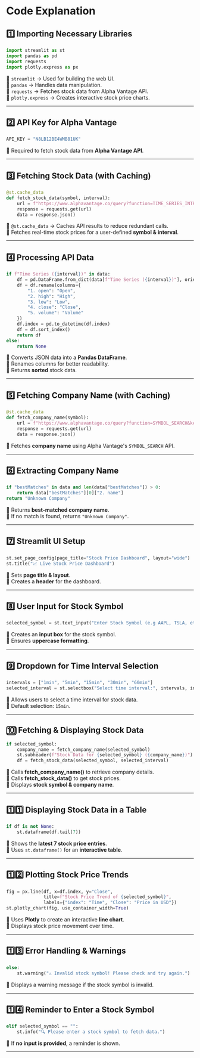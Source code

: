 # Code Explanation

## **1️⃣ Importing Necessary Libraries**
```python
import streamlit as st
import pandas as pd
import requests
import plotly.express as px
```
🔹 `streamlit` → Used for building the web UI.  
🔹 `pandas` → Handles data manipulation.  
🔹 `requests` → Fetches stock data from Alpha Vantage API.  
🔹 `plotly.express` → Creates interactive stock price charts.  

---

## **2️⃣ API Key for Alpha Vantage**
```python
API_KEY = "N8LB12BE4WMB81UK"
```
🔹 Required to fetch stock data from **Alpha Vantage API**.  

---

## **3️⃣ Fetching Stock Data (with Caching)**
```python
@st.cache_data
def fetch_stock_data(symbol, interval):
    url = f"https://www.alphavantage.co/query?function=TIME_SERIES_INTRADAY&symbol={symbol}&interval={interval}&apikey={API_KEY}&outputsize=compact"
    response = requests.get(url)
    data = response.json()
```
🔹 `@st.cache_data` → Caches API results to reduce redundant calls.  
🔹 Fetches real-time stock prices for a user-defined **symbol & interval**.  

---

## **4️⃣ Processing API Data**
```python
if f"Time Series ({interval})" in data:
    df = pd.DataFrame.from_dict(data[f"Time Series ({interval})"], orient="index")
    df = df.rename(columns={
        "1. open": "Open",
        "2. high": "High",
        "3. low": "Low",
        "4. close": "Close",
        "5. volume": "Volume"
    })
    df.index = pd.to_datetime(df.index)
    df = df.sort_index()
    return df
else:
    return None
```
🔹 Converts JSON data into a **Pandas DataFrame**.  
🔹 Renames columns for better readability.  
🔹 Returns **sorted** stock data.  

---

## **5️⃣ Fetching Company Name (with Caching)**
```python
@st.cache_data
def fetch_company_name(symbol):
    url = f"https://www.alphavantage.co/query?function=SYMBOL_SEARCH&keywords={symbol}&apikey={API_KEY}"
    response = requests.get(url)
    data = response.json()
```
🔹 Fetches **company name** using Alpha Vantage's `SYMBOL_SEARCH` API.  

---

## **6️⃣ Extracting Company Name**
```python
if "bestMatches" in data and len(data["bestMatches"]) > 0:
    return data["bestMatches"][0]["2. name"]
return "Unknown Company"
```
🔹 Returns **best-matched company name**.  
🔹 If no match is found, returns `"Unknown Company"`.  

---

## **7️⃣ Streamlit UI Setup**
```python
st.set_page_config(page_title="Stock Price Dashboard", layout="wide")
st.title("📈 Live Stock Price Dashboard")
```
🔹 Sets **page title & layout**.  
🔹 Creates a **header** for the dashboard.  

---

## **8️⃣ User Input for Stock Symbol**
```python
selected_symbol = st.text_input("Enter Stock Symbol (e.g AAPL, TSLA, etc):").strip().upper()
```
🔹 Creates an **input box** for the stock symbol.  
🔹 Ensures **uppercase formatting**.  

---

## **9️⃣ Dropdown for Time Interval Selection**
```python
intervals = ["1min", "5min", "15min", "30min", "60min"]
selected_interval = st.selectbox("Select time interval:", intervals, index=2)
```
🔹 Allows users to select a time interval for stock data.  
🔹 Default selection: `15min`.  

---

## **🔟 Fetching & Displaying Stock Data**
```python
if selected_symbol:
    company_name = fetch_company_name(selected_symbol)
    st.subheader(f"Stock Data for {selected_symbol} ({company_name})")
    df = fetch_stock_data(selected_symbol, selected_interval)
```
🔹 Calls **fetch_company_name()** to retrieve company details.  
🔹 Calls **fetch_stock_data()** to get stock prices.  
🔹 Displays **stock symbol & company name**.  

---

## **1️⃣1️⃣ Displaying Stock Data in a Table**
```python
if df is not None:
    st.dataframe(df.tail(7))
```
🔹 Shows the **latest 7 stock price entries**.  
🔹 Uses `st.dataframe()` for an **interactive table**.  

---

## **1️⃣2️⃣ Plotting Stock Price Trends**
```python
fig = px.line(df, x=df.index, y="Close",
              title=f"Stock Price Trend of {selected_symbol}",
              labels={"index": "Time", "Close": "Price in USD"})
st.plotly_chart(fig, use_container_width=True)
```
🔹 Uses **Plotly** to create an interactive **line chart**.  
🔹 Displays stock price movement over time.  

---

## **1️⃣3️⃣ Error Handling & Warnings**
```python
else:
    st.warning("⚠️ Invalid stock symbol! Please check and try again.")
```
🔹 Displays a warning message if the stock symbol is invalid.  

---

## **1️⃣4️⃣ Reminder to Enter a Stock Symbol**
```python
elif selected_symbol == "":
    st.info("🔍 Please enter a stock symbol to fetch data.")
```
🔹 If **no input is provided**, a reminder is shown.  

---
